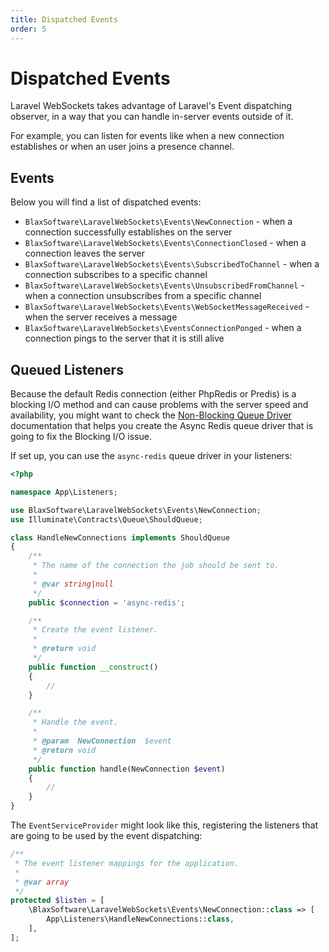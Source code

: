 ```yaml
---
title: Dispatched Events
order: 5
---
```


# Dispatched Events

Laravel WebSockets takes advantage of Laravel's Event dispatching observer, in a way that you can handle in-server events outside of it.

For example, you can listen for events like when a new connection establishes or when an user joins a presence channel.

## Events

Below you will find a list of dispatched events:

- `BlaxSoftware\LaravelWebSockets\Events\NewConnection` - when a connection successfully establishes on the server
- `BlaxSoftware\LaravelWebSockets\Events\ConnectionClosed` - when a connection leaves the server
- `BlaxSoftware\LaravelWebSockets\Events\SubscribedToChannel` - when a connection subscribes to a specific channel
- `BlaxSoftware\LaravelWebSockets\Events\UnsubscribedFromChannel` - when a connection unsubscribes from a specific channel
- `BlaxSoftware\LaravelWebSockets\Events\WebSocketMessageReceived` - when the server receives a message
- `BlaxSoftware\LaravelWebSockets\EventsConnectionPonged` - when a connection pings to the server that it is still alive

## Queued Listeners

Because the default Redis connection (either PhpRedis or Predis) is a blocking I/O method and can cause problems with the server speed and availability, you might want to check the [Non-Blocking Queue Driver](non-blocking-queue-driver.md) documentation that helps you create the Async Redis queue driver that is going to fix the Blocking I/O issue.

If set up, you can use the `async-redis` queue driver in your listeners:

```php
<?php

namespace App\Listeners;

use BlaxSoftware\LaravelWebSockets\Events\NewConnection;
use Illuminate\Contracts\Queue\ShouldQueue;

class HandleNewConnections implements ShouldQueue
{
    /**
     * The name of the connection the job should be sent to.
     *
     * @var string|null
     */
    public $connection = 'async-redis';

    /**
     * Create the event listener.
     *
     * @return void
     */
    public function __construct()
    {
        //
    }

    /**
     * Handle the event.
     *
     * @param  NewConnection  $event
     * @return void
     */
    public function handle(NewConnection $event)
    {
        //
    }
}
```

The `EventServiceProvider` might look like this, registering the listeners that are going to be used by the event dispatching:

```php
/**
 * The event listener mappings for the application.
 *
 * @var array
 */
protected $listen = [
    \BlaxSoftware\LaravelWebSockets\Events\NewConnection::class => [
        App\Listeners\HandleNewConnections::class,
    ],
];
```
